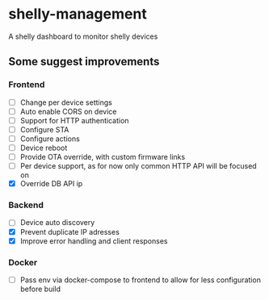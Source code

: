 # shelly-management
A shelly dashboard to monitor shelly devices

## Some suggest improvements
### Frontend
- [ ] Change per device settings
- [ ] Auto enable CORS on device
- [ ] Support for HTTP authentication
- [ ] Configure STA 
- [ ] Configure actions
- [ ] Device reboot
- [ ] Provide OTA override, with custom firmware links
- [ ] Per device support, as for now only common HTTP API will be focused on
- [x] Override DB API ip

### Backend 
- [ ] Device auto discovery
- [x] Prevent duplicate IP adresses 
- [x] Improve error handling and client responses

### Docker
- [ ] Pass env via docker-compose to frontend to allow for less configuration before build